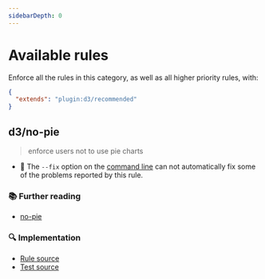 ```yaml
---
sidebarDepth: 0
---
```


<!-- This file is automatically generated in tools/update-docs-rules-index.js, do not change! -->

# Available rules



Enforce all the rules in this category, as well as all higher priority rules, with:

```json
{
  "extends": "plugin:d3/recommended"
}
```

## d3/no-pie
> enforce users not to use pie charts

- :wrench: The `--fix` option on the [command line](https://eslint.org/docs/user-guide/command-line-interface#fixing-problems) can not automatically fix some of the problems reported by this rule.


### :books: Further reading

- [no-pie]

[no-pie]: https://eslint.org/docs/rules/no-pie

### :mag: Implementation

- [Rule source](https://github.com/youssefsharief/d3-data-vis-eslint-plugin/blob/master/lib/rules/no-pie.js)
- [Test source](https://github.com/youssefsharief/d3-data-vis-eslint-plugin/blob/master/tests/lib/rules/no-pie.js)

